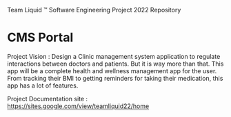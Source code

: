 Team Liquid ™ Software Engineering Project 2022 Repository

# CMS Portal

Project Vision :
Design a Clinic management system application to regulate interactions between doctors and patients. But it is way more than that. This app will be a complete health and wellness management app for the user. From tracking their BMI to getting reminders for taking their medication, this app has a lot of features. 

Project Documentation site : https://sites.google.com/view/teamliquid22/home


